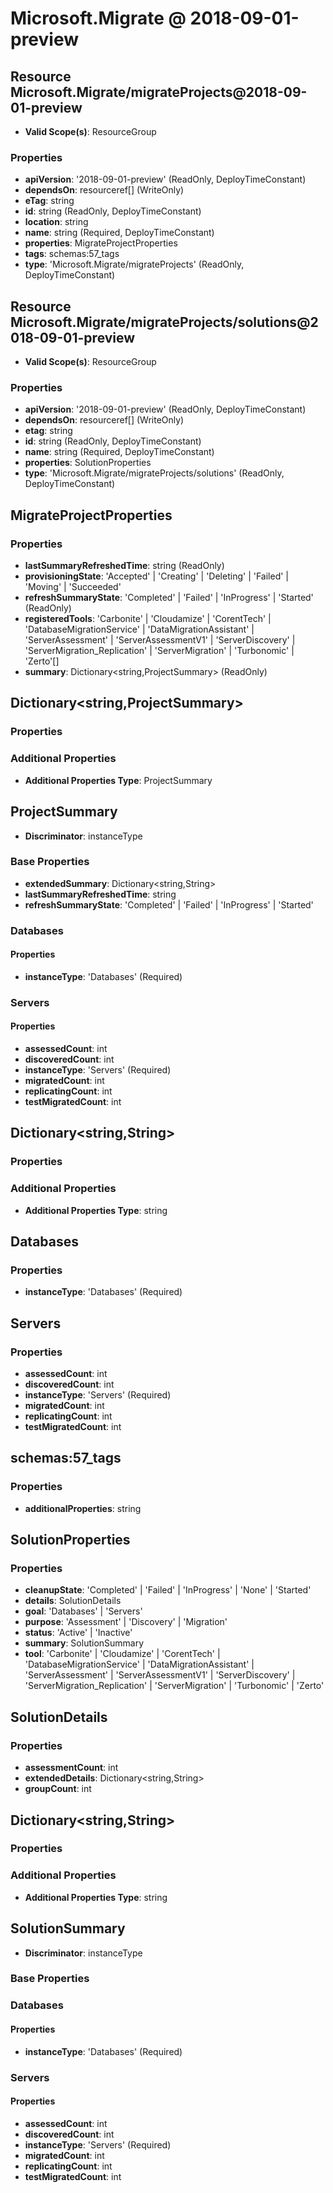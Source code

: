 # Microsoft.Migrate @ 2018-09-01-preview

## Resource Microsoft.Migrate/migrateProjects@2018-09-01-preview
* **Valid Scope(s)**: ResourceGroup
### Properties
* **apiVersion**: '2018-09-01-preview' (ReadOnly, DeployTimeConstant)
* **dependsOn**: resourceref[] (WriteOnly)
* **eTag**: string
* **id**: string (ReadOnly, DeployTimeConstant)
* **location**: string
* **name**: string (Required, DeployTimeConstant)
* **properties**: MigrateProjectProperties
* **tags**: schemas:57_tags
* **type**: 'Microsoft.Migrate/migrateProjects' (ReadOnly, DeployTimeConstant)

## Resource Microsoft.Migrate/migrateProjects/solutions@2018-09-01-preview
* **Valid Scope(s)**: ResourceGroup
### Properties
* **apiVersion**: '2018-09-01-preview' (ReadOnly, DeployTimeConstant)
* **dependsOn**: resourceref[] (WriteOnly)
* **etag**: string
* **id**: string (ReadOnly, DeployTimeConstant)
* **name**: string (Required, DeployTimeConstant)
* **properties**: SolutionProperties
* **type**: 'Microsoft.Migrate/migrateProjects/solutions' (ReadOnly, DeployTimeConstant)

## MigrateProjectProperties
### Properties
* **lastSummaryRefreshedTime**: string (ReadOnly)
* **provisioningState**: 'Accepted' | 'Creating' | 'Deleting' | 'Failed' | 'Moving' | 'Succeeded'
* **refreshSummaryState**: 'Completed' | 'Failed' | 'InProgress' | 'Started' (ReadOnly)
* **registeredTools**: 'Carbonite' | 'Cloudamize' | 'CorentTech' | 'DatabaseMigrationService' | 'DataMigrationAssistant' | 'ServerAssessment' | 'ServerAssessmentV1' | 'ServerDiscovery' | 'ServerMigration_Replication' | 'ServerMigration' | 'Turbonomic' | 'Zerto'[]
* **summary**: Dictionary<string,ProjectSummary> (ReadOnly)

## Dictionary<string,ProjectSummary>
### Properties
### Additional Properties
* **Additional Properties Type**: ProjectSummary

## ProjectSummary
* **Discriminator**: instanceType
### Base Properties
* **extendedSummary**: Dictionary<string,String>
* **lastSummaryRefreshedTime**: string
* **refreshSummaryState**: 'Completed' | 'Failed' | 'InProgress' | 'Started'
### Databases
#### Properties
* **instanceType**: 'Databases' (Required)

### Servers
#### Properties
* **assessedCount**: int
* **discoveredCount**: int
* **instanceType**: 'Servers' (Required)
* **migratedCount**: int
* **replicatingCount**: int
* **testMigratedCount**: int


## Dictionary<string,String>
### Properties
### Additional Properties
* **Additional Properties Type**: string

## Databases
### Properties
* **instanceType**: 'Databases' (Required)

## Servers
### Properties
* **assessedCount**: int
* **discoveredCount**: int
* **instanceType**: 'Servers' (Required)
* **migratedCount**: int
* **replicatingCount**: int
* **testMigratedCount**: int

## schemas:57_tags
### Properties
* **additionalProperties**: string

## SolutionProperties
### Properties
* **cleanupState**: 'Completed' | 'Failed' | 'InProgress' | 'None' | 'Started'
* **details**: SolutionDetails
* **goal**: 'Databases' | 'Servers'
* **purpose**: 'Assessment' | 'Discovery' | 'Migration'
* **status**: 'Active' | 'Inactive'
* **summary**: SolutionSummary
* **tool**: 'Carbonite' | 'Cloudamize' | 'CorentTech' | 'DatabaseMigrationService' | 'DataMigrationAssistant' | 'ServerAssessment' | 'ServerAssessmentV1' | 'ServerDiscovery' | 'ServerMigration_Replication' | 'ServerMigration' | 'Turbonomic' | 'Zerto'

## SolutionDetails
### Properties
* **assessmentCount**: int
* **extendedDetails**: Dictionary<string,String>
* **groupCount**: int

## Dictionary<string,String>
### Properties
### Additional Properties
* **Additional Properties Type**: string

## SolutionSummary
* **Discriminator**: instanceType
### Base Properties
### Databases
#### Properties
* **instanceType**: 'Databases' (Required)

### Servers
#### Properties
* **assessedCount**: int
* **discoveredCount**: int
* **instanceType**: 'Servers' (Required)
* **migratedCount**: int
* **replicatingCount**: int
* **testMigratedCount**: int


